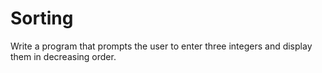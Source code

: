 # Sorting

Write a program that prompts the user to enter three integers and display them in decreasing order.
